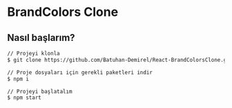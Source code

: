 # BrandColors Clone

## Nasıl başlarım?

```sh
// Projeyi klonla
$ git clone https://github.com/Batuhan-Demirel/React-BrandColorsClone.git

// Proje dosyaları için gerekli paketleri indir
$ npm i

// Projeyi başlatalım
$ npm start 

```